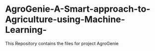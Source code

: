 # AgroGenie-A-Smart-approach-to-Agriculture-using-Machine-Learning-
This Repository contains the files for project AgroGenie

